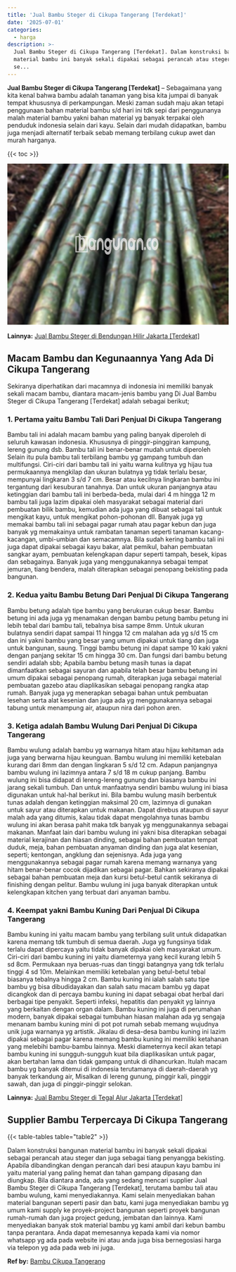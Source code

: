 ```yaml
---
title: 'Jual Bambu Steger di Cikupa Tangerang [Terdekat]'
date: '2025-07-01'
categories:
  - harga
description: >-
  Jual Bambu Steger di Cikupa Tangerang [Terdekat]. Dalam konstruksi bangunan
  material bambu ini banyak sekali dipakai sebagai perancah atau steger dan juga
  se...
---
```


**Jual Bambu Steger di Cikupa Tangerang \[Terdekat\]** – Sebagaimana yang kita kenal bahwa bambu adalah tanaman yang bisa kita jumpai di banyak tempat khususnya di perkampungan. Meski zaman sudah maju akan tetapi penggunaan bahan material bambu s/d hari ini tdk sepi dari penggunanya malah material bambu yakni bahan material yg banyak terpakai oleh penduduk indonesia selain dari kayu. Selain dari mudah didapatkan, bambu juga menjadi alternatif terbaik sebab memang terbilang cukup awet dan murah harganya.

{{< toc >}}

![Jual Bambu Steger di Cikupa Tangerang [Terdekat]](/images/jual-bambu-tali-26.png)

**Lainnya:** [Jual Bambu Steger di Bendungan Hilir Jakarta \[Terdekat\]](https://bambu.bangunan.co/jual-bambu-steger-di-bendungan-hilir-jakarta-terdekat/)

## Macam Bambu dan Kegunaannya Yang Ada Di Cikupa Tangerang

Sekiranya diperhatikan dari macamnya di indonesia ini memiliki banyak sekali macam bambu, diantara macam-jenis bambu yang Di Jual Bambu Steger di Cikupa Tangerang \[Terdekat\] adalah sebagai berikut;

### 1\. Pertama yaitu Bambu Tali Dari Penjual Di Cikupa Tangerang

Bambu tali ini adalah macam bambu yang paling banyak diperoleh di seluruh kawasan indonesia. Khususnya di pinggir-pinggiran kampung, lereng gunung dsb. Bambu tali ini benar-benar mudah untuk diperoleh Selain itu pula bambu tali terbilang bambu yg gampang tumbuh dan multifungsi. Ciri-ciri dari bambu tali ini yaitu warna kulitnya yg hijau tua permukaannya mengkilap dan ukuran bulatnya yg tidak terlalu besar, mempunyai lingkaran 3 s/d 7 cm. Besar atau kecilnya lingkaran bambu ini tergantung dari kesuburan tanahnya. Dan untuk ukuran panjangnya atau ketinggian dari bambu tali ini berbeda-beda, mulai dari 4 m hingga 12 m bambu tali juga lazim dipakai oleh masyarakat sebagai material dari pembuatan bilik bambu, kemudian ada juga yang dibuat sebagai tali untuk mengikat kayu, untuk mengikat pohon-pohonan dll. Banyak juga yg memakai bambu tali ini sebagai pagar rumah atau pagar kebun dan juga banyak yg memakainya untuk rambatan tanaman seperti tanaman kacang-kacangan, umbi-umbian dan semacamnya. Bila sudah kering bambu tali ini juga dapat dipakai sebagai kayu bakar, alat pemikul, bahan pembuatan sangkar ayam, pembuatan kelengkapan dapur seperti tampah, besek, kipas dan sebagainya. Banyak juga yang menggunakannya sebagai tempat jemuran, tiang bendera, malah diterapkan sebagai penopang bekisting pada bangunan.

### 2\. Kedua yaitu Bambu Betung Dari Penjual Di Cikupa Tangerang

Bambu betung adalah tipe bambu yang berukuran cukup besar. Bambu betung ini ada juga yg menamakan dengan bambu petung bambu petung ini lebih tebal dari bambu tali, tebalnya bisa sampe 8mm. Untuk ukuran bulatnya sendiri dapat sampai 11 hingga 12 cm malahan ada yg s/d 15 cm dan ini yakni bambu yang besar yang umum dipakai untuk tiang dan juga untuk bangunan, saung. Tinggi bambu betung ini dapat sampe 10 kaki yakni dengan panjang sekitar 15 cm hingga 30 cm. Dan fungsi dari bambu betung sendiri adalah sbb; Apabila bambu betung masih tunas ia dapat dimanfaatkan sebagai sayuran dan apabila telah besar bambu betung ini umum dipakai sebagai penopang rumah, diterapkan juga sebagai material pembuatan gazebo atau diaplikasikan sebagai penopang rangka atap rumah. Banyak juga yg menerapkan sebagai bahan untuk pembuatan lesehan serta alat kesenian dan juga ada yg menggunakannya sebagai tabung untuk menampung air, ataupun nira dari pohon aren.

### 3\. Ketiga adalah Bambu Wulung Dari Penjual Di Cikupa Tangerang

Bambu wulung adalah bambu yg warnanya hitam atau hijau kehitaman ada juga yang berwarna hijau keunguan. Bambu wulung ini memiliki ketebalan kurang dari 8mm dan dengan lingkaran 5 s/d 12 cm. Adapun panjangnya bambu wulung ini lazimnya antara 7 s/d 18 m cukup panjang. Bambu wulung ini bisa didapat di lereng-lereng gunung dan biasanya bambu ini jarang sekali tumbuh. Dan untuk manfaatnya sendiri bambu wulung ini biasa digunakan untuk hal-hal berikut ini. Bila bambu wulung masih berbentuk tunas adalah dengan ketinggian maksimal 20 cm, lazimnya di gunakan untuk sayur atau diterapkan untuk makanan. Dapat direbus ataupun di sayur malah ada yang ditumis, kalau tidak dapat mengolahnya tunas bambu wulung ini akan berasa pahit maka tdk banyak yg menggunakannya sebagai makanan. Manfaat lain dari bambu wulung ini yakni bisa diterapkan sebagai material kerajinan dan hiasan dinding, sebagai bahan pembuatan tempat duduk, meja, bahan pembuatan anyaman dinding dan juga alat kesenian, seperti; kentongan, angklung dan sejenisnya. Ada juga yang menggunakannya sebagai pagar rumah karena memang warnanya yang hitam benar-benar cocok dijadikan sebagai pagar. Bahkan sekiranya dipakai sebagai bahan pembuatan meja dan kursi betul-betul cantik sekiranya di finishing dengan pelitur. Bambu wulung ini juga banyak diterapkan untuk kelengkapan kitchen yang terbuat dari anyaman bambu.

### 4\. Keempat yakni Bambu Kuning Dari Penjual Di Cikupa Tangerang

Bambu kuning ini yaitu macam bambu yang terbilang sulit untuk didapatkan karena memang tdk tumbuh di semua daerah. Juga yg fungsinya tidak terlalu dapat dipercaya yaitu tidak banyak dipakai oleh masyarakat umum. Ciri-ciri dari bambu kuning ini yaitu diameternya yang kecil kurang lebih 5 sd 8cm. Permukaan nya beruas-ruas dan tinggi batangnya yang tdk terlalu tinggi 4 sd 10m. Melainkan memiliki ketebalan yang betul-betul tebal biasanya tebalnya hingga 2 cm. Bambu kuning ini ialah salah satu tipe bambu yg bisa dibudidayakan dan salah satu macam bambu yg dapat dicangkok dan di percaya bambu kuning ini dapat sebagai obat herbal dari berbagai tipe penyakit. Seperti infeksi, hepatitis dan penyakit yg lainnya yang berkaitan dengan organ dalam. Bambu kuning ini juga di perumahan modern, banyak dipakai sebagai tumbuhan hiasan malahan ada yg sengaja menanam bambu kuning mini di pot pot rumah sebab memang wujudnya unik juga warnanya yg artistik. Jikalau di desa-desa bambu kuning ini lazim dipakai sebagai pagar karena memang bambu kuning ini memiliki ketahanan yang melebihi bambu-bambu lainnya. Meski diameternya kecil akan tetapi bambu kuning ini sungguh-sungguh kuat bila diaplikasikan untuk pagar, akan bertahan lama dan tidak gampang untuk di dihancurkan. Itulah macam bambu yg banyak ditemui di indonesia terutamanya di daerah-daerah yg banyak terkandung air, Misalkan di lereng gunung, pinggir kali, pinggir sawah, dan juga di pinggir-pinggir selokan.

**Lainnya:** [Jual Bambu Steger di Tegal Alur Jakarta \[Terdekat\]](https://bambu.bangunan.co/jual-bambu-steger-di-tegal-alur-jakarta-terdekat/)

## Supplier Bambu Terpercaya Di Cikupa Tangerang

{{< table-tables table="table2" >}}

Dalam konstruksi bangunan material bambu ini banyak sekali dipakai sebagai perancah atau steger dan juga sebagai tiang penyangga bekisting. Apabila dibandingkan dengan perancah dari besi ataupun kayu bambu ini yaitu material yang paling hemat dan tahan gampang dipasang dan diungkap. Bila diantara anda, ada yang sedang mencari supplier Jual Bambu Steger di Cikupa Tangerang \[Terdekat\], terutama bambu tali atau bambu wulung, kami menyediakannya. Kami selain menyediakan bahan material bangunan seperti pasir dan batu, kami juga menyediakan bambu yg umum kami supply ke proyek-project bangunan seperti proyek bangunan rumah-rumah dan juga project gedung, jembatan dan lainnya. Kami menyediakan banyak stok material bambu yg kami ambil dari kebun bambu tanpa perantara. Anda dapat memesannya kepada kami via nomor whatsapp yg ada pada website ini atau anda juga bisa bernegosiasi harga via telepon yg ada pada web ini juga.

**Ref by:** [Bambu Cikupa Tangerang](https://id.wikipedia.org/wiki/Bambu)
